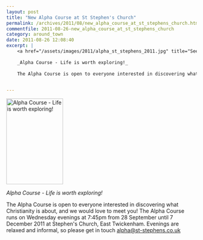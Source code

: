 ```yaml
---
layout: post
title: "New Alpha Course at St Stephen's Church"
permalink: /archives/2011/08/new_alpha_course_at_st_stephens_church.html
commentfile: 2011-08-26-new_alpha_course_at_st_stephens_church
category: around_town
date: 2011-08-26 12:08:40
excerpt: |
    <a href="/assets/images/2011/alpha_st_stephens_2011.jpg" title="See larger version of - Alpha Course graphic"><img src="/assets/images/2011/alpha_st_stephens_2011_thumb.jpg" width="150" height="227" alt="Alpha Course - Life is worth exploring!" class=" right" /></a>
    
    _Alpha Course - Life is worth exploring!_
    
    The Alpha Course is open to everyone interested in discovering what Christianity is about, and we would love to meet you! The Alpha Course runs on Wednesday evenings at 7:45pm from 28 September until 7 December 2011 at Stephen's Church, East Twickenham. Evenings are relaxed and informal, so please get in touch <a href="mailto:alpha@st-stephens.co.uk">alpha@st-stephens.co.uk</a>
    

---
```


<a href="/assets/images/2011/alpha_st_stephens_2011.jpg" title="See larger version of - Alpha Course graphic"><img src="/assets/images/2011/alpha_st_stephens_2011_thumb.jpg" width="150" height="227" alt="Alpha Course - Life is worth exploring!" class=" right" /></a>

*Alpha Course - Life is worth exploring!*

The Alpha Course is open to everyone interested in discovering what Christianity is about, and we would love to meet you! The Alpha Course runs on Wednesday evenings at 7:45pm from 28 September until 7 December 2011 at Stephen's Church, East Twickenham. Evenings are relaxed and informal, so please get in touch <alpha@st-stephens.co.uk>
